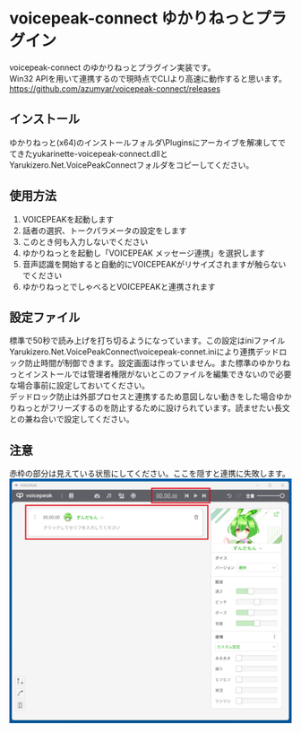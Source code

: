 # voicepeak-connect ゆかりねっとプラグイン

voicepeak-connect のゆかりねっとプラグイン実装です。  
Win32 APIを用いて連携するので現時点でCLIより高速に動作すると思います。  
https://github.com/azumyar/voicepeak-connect/releases

## インストール
ゆかりねっと(x64)のインストールフォルダ\Pluginsにアーカイブを解凍してでてきたyukarinette-voicepeak-connect.dllとYarukizero.Net.VoicePeakConnectフォルダをコピーしてください。

## 使用方法
1. VOICEPEAKを起動します
2. 話者の選択、トークパラメータの設定をします
3. このとき何も入力しないでください
4. ゆかりねっとを起動し「VOICEPEAK メッセージ連携」を選択します
5. 音声認識を開始すると自動的にVOICEPEAKがリサイズされますが触らないでください
6. ゆかりねっとでしゃべるとVOICEPEAKと連携されます

## 設定ファイル
標準で50秒で読み上げを打ち切るようになっています。この設定はiniファイルYarukizero.Net.VoicePeakConnect\voicepeak-connet.iniにより連携デッドロック防止時間が制御できます。設定画面は作っていません。また標準のゆかりねっとインストールでは管理者権限がないとこのファイルを編集できないので必要な場合事前に設定しておいてください。  
デッドロック防止は外部プロセスと連携するため意図しない動きをした場合ゆかりねっとがフリーズするのを防止するために設けられています。読ませたい長文との兼ね合いで設定してください。

## 注意
赤枠の部分は見えている状態にしてください。ここを隠すと連携に失敗します。   
![注意](md-img/yukarinette01.png)  
